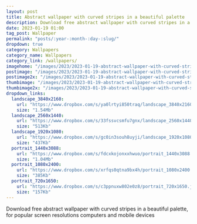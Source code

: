 ```yaml
---
layout: post
title: Abstract wallpaper with curved stripes in a beautiful palette
description: Download free abstract wallpaper with curved stripes in a beautiful palette, aesthetic backgrounds, 4k, 2k, FHD and modern mobile smartphones
date: 2023-01-19 01:00 
tag_post: Wallpaper
permalink: "posts/:year-:month-:day-:slug/"
dropdown: true
category: Wallpapers
category_name: Wallpapers
category_link: /wallpapers/
imagehome: "/images/2023/2023-01-19-abstract-wallpaper-with-curved-stripes-in-a-beautiful-palette/imagehome.jpg"
postimage: "/images/2023/2023-01-19-abstract-wallpaper-with-curved-stripes-in-a-beautiful-palette/post-image.jpg"
postimage2x: "/images/2023/2023-01-19-abstract-wallpaper-with-curved-stripes-in-a-beautiful-palette/post-image2x.jpg"
thumbimage: "/images/2023/2023-01-19-abstract-wallpaper-with-curved-stripes-in-a-beautiful-palette/post-thumb.jpg"
thumbimage2x: "/images/2023/2023-01-19-abstract-wallpaper-with-curved-stripes-in-a-beautiful-palette/post-thumb2x.jpg"
dropdown_links:
  landscape_3840x2160:
    url: "https://www.dropbox.com/s/ya0lrtyi850traq/landscape_3840x2160.jpg?dl=1"
    size: "1.54Mb"
  landscape_2560x1440:
    url: "https://www.dropbox.com/s/33fssvcsmfu7gnx/landscape_2560x1440.jpg?dl=1"
    size: "513Kb"
  landscape_1920x1080:
    url: "https://www.dropbox.com/s/gc0in3souh8uyji/landscape_1920x1080.jpg?dl=1"
    size: "437Kb"
  portrait_1440x3088:
    url: "https://www.dropbox.com/s/fdcxkojonxxhwuo/portrait_1440x3088.jpg?dl=1"
    size: "1.04Mb"
  portrait_1080x2400:
    url: "https://www.dropbox.com/s/xrfqs0qtna9bx4h/portrait_1080x2400.jpg?dl=1"
    size: "385Kb"
  portrait_720x1650:
    url: "https://www.dropbox.com/s/c3ppnuxw802e0z8/portrait_720x1650.jpg?dl=1"
    size: "157Kb"
---
```

<p>Download free abstract wallpaper with curved stripes in a beautiful palette, for popular screen resolutions computers and mobile devices</p>
